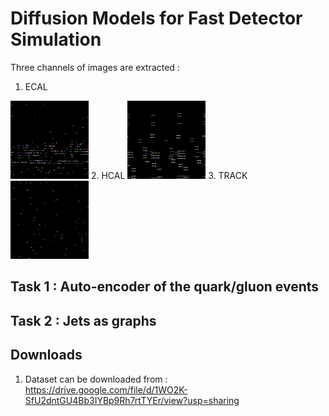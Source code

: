 # Diffusion Models for Fast Detector Simulation
Three channels of images are extracted :

1. ECAL 
<img src="ecal.png"/>
2. HCAL
<img src="hcal.png"/>
3. TRACK
<img src="track.png"/>

## Task 1 : Auto-encoder of the quark/gluon events
## Task 2 : Jets as graphs 

## Downloads
1. Dataset can be downloaded from : https://drive.google.com/file/d/1WO2K-SfU2dntGU4Bb3IYBp9Rh7rtTYEr/view?usp=sharing